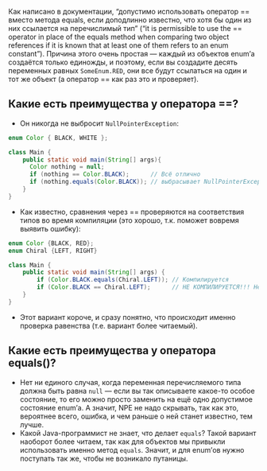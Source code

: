 Как написано в документации, “допустимо использовать оператор == вместо метода equals, если доподлинно известно, что хотя бы один из них ссылается на перечислимый тип” 
(“it is permissible to use the == operator in place of the equals method when comparing two object references if it is known that at least one of them refers to an enum constant”).
Причина этого очень простая — каждый из объектов enum’а создаётся только единожды, и поэтому, если вы создадите десять переменных равных <code>SomeEnum.RED</code>, они все будут ссылаться на один и тот же объект (а оператор == как раз это и проверяет).

Какие есть преимущества у оператора ==?
-

- Он никогда не выбросит <code>NullPointerException</code>:
```java
enum Color { BLACK, WHITE };

class Main {
    public static void main(String[] args){
      Color nothing = null;
      if (nothing == Color.BLACK);      // Всё отлично
      if (nothing.equals(Color.BLACK)); // выбрасывает NullPointerException
    }
}
```

- Как известно, сравнения через == проверяются на соответствия типов во время компиляции (это хорошо, т.к. поможет вовремя выявить ошибку):
```java
enum Color {BLACK, RED};
enum Chiral {LEFT, RIGHT}

class Main {
    public static void main(String[] args) {
        if (Color.BLACK.equals(Chiral.LEFT)); // Компилируется
        if (Color.BLACK == Chiral.LEFT);      // НЕ КОМПИЛИРУЕТСЯ!!! Несовместимые типы!
    }
}
```

- Этот вариант короче, и сразу понятно, что происходит именно проверка равенства (т.е. вариант более читаемый).

Какие есть преимущества у оператора equals()?
-

- Нет ни единого случая, когда переменная перечисляемого типа должна быть равна <code>null</code> — если вы так описываете какое-то особое состояние, то его можно просто заменить на ещё одно допустимое состояние enum’а. А значит, NPE не надо скрывать, так как это, вероятнее всего, ошибка, и чем раньше о ней станет известно, тем лучше.
- Какой Java-программист не знает, что делает <code>equals</code>? Такой вариант наоборот более читаем, так как для объектов мы привыкли использовать именно метод <code>equals</code>. Значит, и для enum’ов нужно поступать так же, чтобы не возникало путаницы.